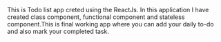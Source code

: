 This is Todo list app creted using the ReactJs.
In this application I have created class component, functional component and stateless component.This is final working app where you can add your daily to-do and also mark your completed task.